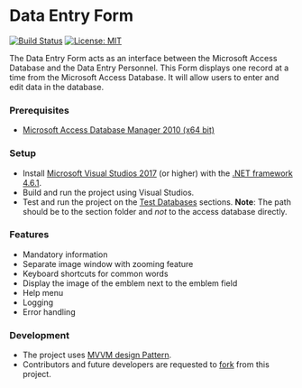 # Data Entry Form

[![Build Status](https://dev.azure.com/ShashwatiShradha/Data%20Entry%20Form/_apis/build/status/FourFront-Senior-Design.frontend?branchName=development)](https://dev.azure.com/ShashwatiShradha/Data%20Entry%20Form/_build/latest?definitionId=1&branchName=development) [![License: MIT](https://img.shields.io/badge/License-MIT-yellow.svg)](https://github.com/FourFront-Senior-Design/frontend/blob/master/Copyright)

The Data Entry Form acts as an interface between the Microsoft Access Database and the Data Entry Personnel. This Form displays one record at a time from the Microsoft Access Database. It will allow users to enter and edit data in the database.

### Prerequisites
* [Microsoft Access Database Manager 2010 (x64 bit)](https://www.microsoft.com/en-US/download/details.aspx?id=13255)

### Setup
* Install [Microsoft Visual Studios 2017](https://docs.microsoft.com/en-us/visualstudio/productinfo/2017-redistribution-vs) (or higher) with the [.NET framework 4.6.1](https://docs.microsoft.com/en-us/dotnet/framework/install/guide-for-developers).
* Build and run the project using Visual Studios.
* Test and run the project on the [Test Databases](https://github.com/FourFront-Senior-Design/frontend/tree/development/TestDatabases) sections. **Note**: The path should be to the section folder and *not* to the access database directly.

### Features
* Mandatory information
* Separate image window with zooming feature
* Keyboard shortcuts for common words
* Display the image of the emblem next to the emblem field
* Help menu
* Logging
* Error handling

### Development
* The project uses [MVVM design Pattern](https://docs.microsoft.com/en-us/archive/msdn-magazine/2009/february/patterns-wpf-apps-with-the-model-view-viewmodel-design-pattern).
* Contributors and future developers are requested to [fork](https://guides.github.com/activities/forking/) from this project.
